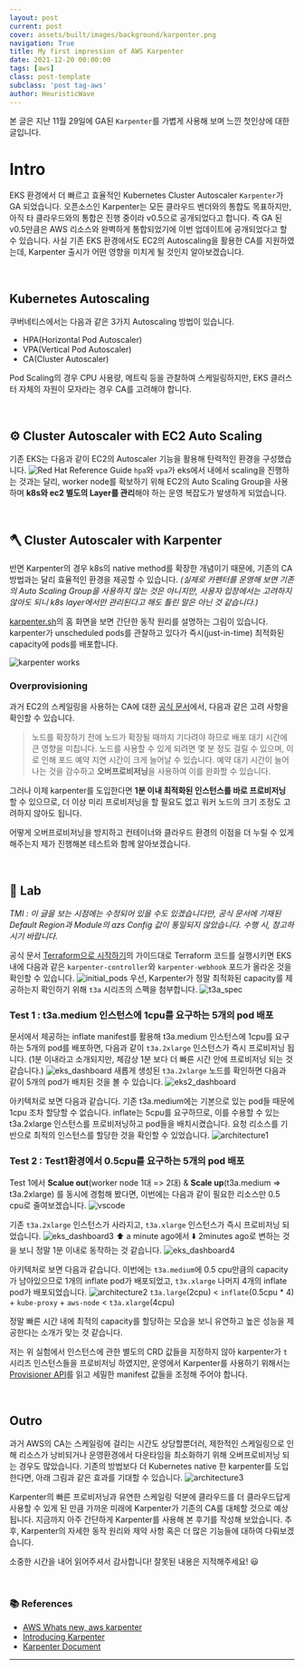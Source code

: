```yaml
---
layout: post
current: post
cover: assets/built/images/background/karpenter.png
navigation: True
title: My first impression of AWS Karpenter
date: 2021-12-20 00:00:00
tags: [aws]
class: post-template
subclass: 'post tag-aws'
author: HeuristicWave
---
```

본 글은 지난 11월 29일에 GA된 `Karpenter`를 가볍게 사용해 보며 느낀 첫인상에 대한 글입니다.

# Intro

EKS 환경에서 더 빠르고 효율적인 Kubernetes Cluster Autoscaler `Karpenter`가 GA 되었습니다.
오픈소스인 Karpenter는 모든 클라우드 벤더와의 통합도 목표하지만, 아직 타 클라우드와의 통합은 진행 중이라 v0.5으로 공개되었다고 합니다.
즉 GA 된 v0.5만큼은 AWS 리소스와 완벽하게 통합되었기에 이번 업데이트에 공개되었다고 할 수 있습니다.
사실 기존 EKS 환경에서도 EC2의 Autoscaling을 활용한 CA를 지원하였는데, Karpenter 출시가 어떤 영향을 미치게 될 것인지 알아보겠습니다.

<br>

## Kubernetes Autoscaling

쿠버네티스에서는 다음과 같은 3가지 Autoscaling 방법이 있습니다.

- HPA(Horizontal Pod Autoscaler)
- VPA(Vertical Pod Autoscaler)
- CA(Cluster Autoscaler)

Pod Scaling의 경우 CPU 사용량, 메트릭 등을 관찰하여 스케일링하지만, EKS 클러스터 자체의 자원이 모자라는 경우 CA를 고려해야 합니다.

<br>

## ⚙️ Cluster Autoscaler with EC2 Auto Scaling

기존 EKS는 다음과 같이 EC2의 Autoscaler 기능을 활용해 탄력적인 환경을 구성했습니다.
![Red Hat Reference Guide](../../assets/built/images/post/karpenter/ec2_asg.png)
`hpa`와 `vpa`가 eks에서 내에서 scaling을 진행하는 것과는 달리,
worker node를 확보하기 위해 EC2의 Auto Scaling Group을 사용하며 **k8s와 ec2 별도의 Layer를 관리**해야 하는 운영 복잡도가 발생하게 되었습니다.

<br>

## 🪓 Cluster Autoscaler with Karpenter

반면 Karpenter의 경우 k8s의 native method를 확장한 개념이기 때문에, 기존의 CA 방법과는 달리 효율적인 환경을 제공할 수 있습니다.
*(실제로 카펜터를 운영해 보면 기존의 Auto Scaling Group을 사용하지 않는 것은 아니지만,
사용자 입장에서는 고려하지 않아도 되니 k8s layer에서만 관리된다고 해도 틀린 말은 아닌 것 같습니다.)*

[karpenter.sh](https://karpenter.sh/ )의 홈 화면을 보면 간단한 동작 원리를 설명하는 그림이 있습니다.
karpenter가 unscheduled pods를 관찰하고 있다가 즉시(just-in-time) 최적화된 capacity에 pods를 배포합니다.

![karpenter works](../../assets/built/images/post/karpenter/karpenter.png)

### Overprovisioning

과거 EC2의 스케일링을 사용하는 CA에 대한 [공식 문서](https://docs.aws.amazon.com/ko_kr/eks/latest/userguide/cluster-autoscaler.html )에서, 다음과 같은 고려 사항을 확인할 수 있습니다.

> 노드를 확장하기 전에 노드가 확장될 때까지 기다려야 하므로 배포 대기 시간에 큰 영향을 미칩니다.
> 노드를 사용할 수 있게 되려면 몇 분 정도 걸릴 수 있으며, 이로 인해 포드 예약 지연 시간이 크게 늘어날 수 있습니다.
> 예약 대기 시간이 늘어나는 것을 감수하고 **오버프로비저닝**을 사용하여 이를 완화할 수 있습니다.

그러나 이제 karpenter를 도입한다면 **1분 이내 최적화된 인스턴스를 바로 프로비저닝** 할 수 있으므로,
더 이상 미리 프로비저닝을 할 필요도 없고 워커 노드의 크기 조정도 고려하지 않아도 됩니다.

어떻게 오버프로비저닝을 방지하고 컨테이너와 클라우드 환경의 이점을 더 누릴 수 있게 해주는지 제가 진행해본 테스트와 함께 알아보겠습니다.

<br>

## 👀 Lab

*TMI : 이 글을 보는 시점에는 수정되어 있을 수도 있겠습니다만,
공식 문서에 기재된 Default Region과 Module의 azs Config 값이 통일되지 않았습니다. 수행 시, 참고하시기 바랍니다.*

공식 문서 [Terraform으로 시작하기](https://karpenter.sh/docs/getting-started-with-terraform/ )의 가이드대로
Terraform 코드를 실행시키면 EKS 내에 다음과 같은 `karpenter-controller`와 `karpenter-webhook` 포드가 올라온 것을 확인할 수 있습니다.
![initial_pods](../../assets/built/images/post/karpenter/initial_pods.png)
우선, Karpenter가 정말 최적화된 capacity를 제공하는지 확인하기 위해 `t3a` 시리즈의 스펙을 첨부합니다.
![t3a_spec](../../assets/built/images/post/karpenter/t3a.png)

### Test 1 : t3a.medium 인스턴스에 1cpu를 요구하는 5개의 pod 배포

문서에서 제공하는 inflate manifest를 활용해 t3a.medium 인스턴스에 1cpu를 요구하는 5개의 pod를 배포하면,
다음과 같이 `t3a.2xlarge` 인스턴스가 즉시 프로비저닝 됩니다.
(1분 이내라고 소개되지만, 체감상 1분 보다 더 빠른 시간 안에 프로비저닝 되는 것 같습니다.)
![eks_dashboard](../../assets/built/images/post/karpenter/eks1.png)
새롭게 생성된 `t3a.2xlarge` 노드를 확인하면 다음과 같이 5개의 pod가 배치된 것을 볼 수 있습니다.
![eks2_dashboard](../../assets/built/images/post/karpenter/eks2.png)

아키텍처로 보면 다음과 같습니다. 기존 t3a.medium에는 기본으로 있는 pod들 때문에 1cpu 조차 할당할 수 없습니다.
inflate는 5cpu를 요구하므로, 이를 수용할 수 있는 t3a.2xlarge 인스턴스를 프로비저닝하고 pod들을 배치시켰습니다.
요청 리소스를 기반으로 최적의 인스턴스를 할당한 것을 확인할 수 있었습니다.
![architecture1](../../assets/built/images/post/karpenter/archi1.png)

### Test 2 : Test1환경에서 0.5cpu를 요구하는 5개의 pod 배포
Test 1에서 **Scalue out**(worker node 1대 => 2대) & **Scale up**(t3a.medium => t3a.2xlarge)
를 동시에 경험해 봤다면, 이번에는 다음과 같이 필요한 리소스만 0.5 cpu로 줄여보겠습니다.
![vscode](../../assets/built/images/post/karpenter/vscode.png)

기존 `t3a.2xlarge` 인스턴스가 사라지고, `t3a.xlarge` 인스턴스가 즉시 프로비저닝 되었습니다.
![eks_dashboard3](../../assets/built/images/post/karpenter/eks3.png)
⬆️ a minute ago에서 ⬇️ 2minutes ago로 변하는 것을 보니 정말 1분 이내로 동작하는 것 같습니다.
![eks_dashboard4](../../assets/built/images/post/karpenter/eks4.png)

아키텍처로 보면 다음과 같습니다.
이번에는 `t3a.medium`에 0.5 cpu만큼의 capacity가 남아있으므로 1개의 inflate pod가 배포되었고,
`t3x.xlarge` 나머지 4개의 inflate pod가 배포되었습니다.
![architecture2](../../assets/built/images/post/karpenter/archi2.png)
`t3a.large`(2cpu) < `inflate`(0.5cpu * 4) + `kube-proxy` + `aws-node` < `t3a.xlarge`(4cpu)

정말 빠른 시간 내에 최적의 capacity를 할당하는 모습을 보니 유연하고 높은 성능을 제공한다는 소개가 맞는 것 같습니다.

저는 위 실험에서 인스턴스에 관한 별도의 CRD 값들을 지정하지 않아 karpenter가 `t`시리즈 인스턴스들을 프로비저닝 하였지만,
운영에서 Karpenter를 사용하기 위해서는 [Provisioner API](https://karpenter.sh/docs/provisioner/ )를 읽고 세밀한 manifest 값들을 조정해 주어야 합니다.

<br>

## Outro
과거 AWS의 CA는 스케일링에 걸리는 시간도 상당할뿐더러,
제한적인 스케일링으로 인해 리소스가 낭비되거나 운영환경에서 다운타임을 최소화하기 위해 오버프로비저닝 되는 경우도 많았습니다.
기존의 방법보다 더 Kubernetes native 한 karpenter를 도입한다면, 아래 그림과 같은 효과를 기대할 수 있습니다.
![architecture3](../../assets/built/images/post/karpenter/archi3.png)

Karpenter의 빠른 프로비저닝과 유연한 스케일링 덕분에 클라우드를 더 클라우드답게 사용할 수 있게 된 만큼
가까운 미래에 Karpenter가 기존의 CA를 대체할 것으로 예상됩니다.
지금까지 아주 간단하게 Karpenter를 사용해 본 후기를 작성해 보았습니다.
추후, Karpenter의 자세한 동작 원리와 제약 사항 혹은 더 많은 기능들에 대하여 다뤄보겠습니다.

소중한 시간을 내어 읽어주셔서 감사합니다! 잘못된 내용은 지적해주세요! 😃

<br>

### 📚 References

- [AWS Whats new, aws karpenter](https://aws.amazon.com/ko/about-aws/whats-new/2021/11/aws-karpenter-v0-5/)
- [Introducing Karpenter](https://aws.amazon.com/ko/blogs/aws/introducing-karpenter-an-open-source-high-performance-kubernetes-cluster-autoscaler/)
- [Karpenter Document](https://karpenter.sh/)

---

<br>